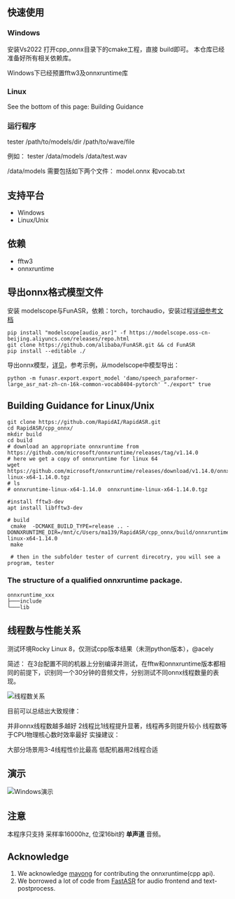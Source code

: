


## 快速使用

### Windows

 安装Vs2022 打开cpp_onnx目录下的cmake工程，直接 build即可。 本仓库已经准备好所有相关依赖库。

 Windows下已经预置fftw3及onnxruntime库


### Linux
See the bottom of this page: Building Guidance


###  运行程序

tester  /path/to/models/dir /path/to/wave/file

 例如： tester /data/models  /data/test.wav

/data/models 需要包括如下两个文件： model.onnx 和vocab.txt


## 支持平台
- Windows
- Linux/Unix

## 依赖
- fftw3
- onnxruntime

## 导出onnx格式模型文件
安装 modelscope与FunASR，依赖：torch，torchaudio，安装过程[详细参考文档](https://github.com/alibaba-damo-academy/FunASR/wiki)
```shell
pip install "modelscope[audio_asr]" -f https://modelscope.oss-cn-beijing.aliyuncs.com/releases/repo.html
git clone https://github.com/alibaba/FunASR.git && cd FunASR
pip install --editable ./
```
导出onnx模型，[详见](https://github.com/alibaba-damo-academy/FunASR/tree/main/funasr/export)，参考示例，从modelscope中模型导出：

```
python -m funasr.export.export_model 'damo/speech_paraformer-large_asr_nat-zh-cn-16k-common-vocab8404-pytorch' "./export" true
```

## Building Guidance for Linux/Unix

```
git clone https://github.com/RapidAI/RapidASR.git
cd RapidASR/cpp_onnx/
mkdir build
cd build
# download an appropriate onnxruntime from https://github.com/microsoft/onnxruntime/releases/tag/v1.14.0
# here we get a copy of onnxruntime for linux 64
wget https://github.com/microsoft/onnxruntime/releases/download/v1.14.0/onnxruntime-linux-x64-1.14.0.tgz
# ls
# onnxruntime-linux-x64-1.14.0  onnxruntime-linux-x64-1.14.0.tgz

#install fftw3-dev
apt install libfftw3-dev

# build
 cmake  -DCMAKE_BUILD_TYPE=release .. -DONNXRUNTIME_DIR=/mnt/c/Users/ma139/RapidASR/cpp_onnx/build/onnxruntime-linux-x64-1.14.0
 make

 # then in the subfolder tester of current direcotry, you will see a program, tester

````

### The structure of a qualified onnxruntime package.
```
onnxruntime_xxx
├───include
└───lib
```

## 线程数与性能关系

测试环境Rocky Linux 8，仅测试cpp版本结果（未测python版本），@acely 

简述：
在3台配置不同的机器上分别编译并测试，在fftw和onnxruntime版本都相同的前提下，识别同一个30分钟的音频文件，分别测试不同onnx线程数量的表现。

![线程数关系](images/threadnum.png "Windows ASR")

目前可以总结出大致规律：

并非onnx线程数越多越好
2线程比1线程提升显著，线程再多则提升较小
线程数等于CPU物理核心数时效率最好
实操建议：

大部分场景用3-4线程性价比最高
低配机器用2线程合适



##  演示

![Windows演示](images/demo.png "Windows ASR")

## 注意
本程序只支持 采样率16000hz, 位深16bit的 **单声道** 音频。


## Acknowledge
1. We acknowledge [mayong](https://github.com/RapidAI/RapidASR/tree/main/cpp_onnx) for contributing the onnxruntime(cpp api).
2. We borrowed a lot of code from [FastASR](https://github.com/chenkui164/FastASR) for audio frontend and text-postprocess.
